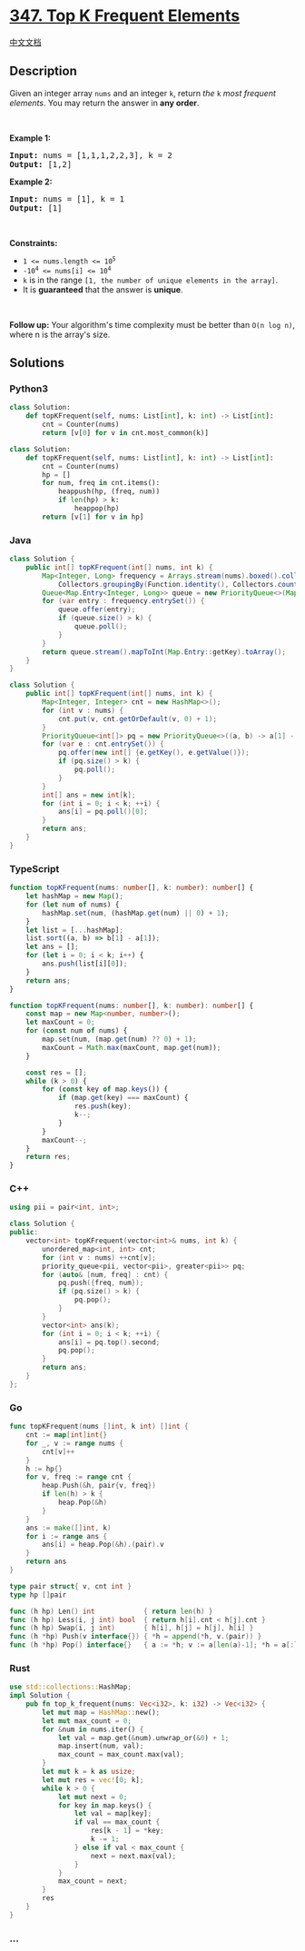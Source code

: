 # [347. Top K Frequent Elements](https://leetcode.com/problems/top-k-frequent-elements)

[中文文档](/solution/0300-0399/0347.Top%20K%20Frequent%20Elements/README.md)

## Description

<p>Given an integer array <code>nums</code> and an integer <code>k</code>, return <em>the</em> <code>k</code> <em>most frequent elements</em>. You may return the answer in <strong>any order</strong>.</p>

<p>&nbsp;</p>
<p><strong class="example">Example 1:</strong></p>
<pre><strong>Input:</strong> nums = [1,1,1,2,2,3], k = 2
<strong>Output:</strong> [1,2]
</pre><p><strong class="example">Example 2:</strong></p>
<pre><strong>Input:</strong> nums = [1], k = 1
<strong>Output:</strong> [1]
</pre>
<p>&nbsp;</p>
<p><strong>Constraints:</strong></p>

<ul>
	<li><code>1 &lt;= nums.length &lt;= 10<sup>5</sup></code></li>
	<li><code>-10<sup>4</sup> &lt;= nums[i] &lt;= 10<sup>4</sup></code></li>
	<li><code>k</code> is in the range <code>[1, the number of unique elements in the array]</code>.</li>
	<li>It is <strong>guaranteed</strong> that the answer is <strong>unique</strong>.</li>
</ul>

<p>&nbsp;</p>
<p><strong>Follow up:</strong> Your algorithm&#39;s time complexity must be better than <code>O(n log n)</code>, where n is the array&#39;s size.</p>

## Solutions

<!-- tabs:start -->

### **Python3**

```python
class Solution:
    def topKFrequent(self, nums: List[int], k: int) -> List[int]:
        cnt = Counter(nums)
        return [v[0] for v in cnt.most_common(k)]
```

```python
class Solution:
    def topKFrequent(self, nums: List[int], k: int) -> List[int]:
        cnt = Counter(nums)
        hp = []
        for num, freq in cnt.items():
            heappush(hp, (freq, num))
            if len(hp) > k:
                heappop(hp)
        return [v[1] for v in hp]
```

### **Java**

```java
class Solution {
    public int[] topKFrequent(int[] nums, int k) {
        Map<Integer, Long> frequency = Arrays.stream(nums).boxed().collect(
            Collectors.groupingBy(Function.identity(), Collectors.counting()));
        Queue<Map.Entry<Integer, Long>> queue = new PriorityQueue<>(Map.Entry.comparingByValue());
        for (var entry : frequency.entrySet()) {
            queue.offer(entry);
            if (queue.size() > k) {
                queue.poll();
            }
        }
        return queue.stream().mapToInt(Map.Entry::getKey).toArray();
    }
}
```

```java
class Solution {
    public int[] topKFrequent(int[] nums, int k) {
        Map<Integer, Integer> cnt = new HashMap<>();
        for (int v : nums) {
            cnt.put(v, cnt.getOrDefault(v, 0) + 1);
        }
        PriorityQueue<int[]> pq = new PriorityQueue<>((a, b) -> a[1] - b[1]);
        for (var e : cnt.entrySet()) {
            pq.offer(new int[] {e.getKey(), e.getValue()});
            if (pq.size() > k) {
                pq.poll();
            }
        }
        int[] ans = new int[k];
        for (int i = 0; i < k; ++i) {
            ans[i] = pq.poll()[0];
        }
        return ans;
    }
}
```

### **TypeScript**

```ts
function topKFrequent(nums: number[], k: number): number[] {
    let hashMap = new Map();
    for (let num of nums) {
        hashMap.set(num, (hashMap.get(num) || 0) + 1);
    }
    let list = [...hashMap];
    list.sort((a, b) => b[1] - a[1]);
    let ans = [];
    for (let i = 0; i < k; i++) {
        ans.push(list[i][0]);
    }
    return ans;
}
```

```ts
function topKFrequent(nums: number[], k: number): number[] {
    const map = new Map<number, number>();
    let maxCount = 0;
    for (const num of nums) {
        map.set(num, (map.get(num) ?? 0) + 1);
        maxCount = Math.max(maxCount, map.get(num));
    }

    const res = [];
    while (k > 0) {
        for (const key of map.keys()) {
            if (map.get(key) === maxCount) {
                res.push(key);
                k--;
            }
        }
        maxCount--;
    }
    return res;
}
```

### **C++**

```cpp
using pii = pair<int, int>;

class Solution {
public:
    vector<int> topKFrequent(vector<int>& nums, int k) {
        unordered_map<int, int> cnt;
        for (int v : nums) ++cnt[v];
        priority_queue<pii, vector<pii>, greater<pii>> pq;
        for (auto& [num, freq] : cnt) {
            pq.push({freq, num});
            if (pq.size() > k) {
                pq.pop();
            }
        }
        vector<int> ans(k);
        for (int i = 0; i < k; ++i) {
            ans[i] = pq.top().second;
            pq.pop();
        }
        return ans;
    }
};
```

### **Go**

```go
func topKFrequent(nums []int, k int) []int {
	cnt := map[int]int{}
	for _, v := range nums {
		cnt[v]++
	}
	h := hp{}
	for v, freq := range cnt {
		heap.Push(&h, pair{v, freq})
		if len(h) > k {
			heap.Pop(&h)
		}
	}
	ans := make([]int, k)
	for i := range ans {
		ans[i] = heap.Pop(&h).(pair).v
	}
	return ans
}

type pair struct{ v, cnt int }
type hp []pair

func (h hp) Len() int            { return len(h) }
func (h hp) Less(i, j int) bool  { return h[i].cnt < h[j].cnt }
func (h hp) Swap(i, j int)       { h[i], h[j] = h[j], h[i] }
func (h *hp) Push(v interface{}) { *h = append(*h, v.(pair)) }
func (h *hp) Pop() interface{}   { a := *h; v := a[len(a)-1]; *h = a[:len(a)-1]; return v }
```

### **Rust**

```rust
use std::collections::HashMap;
impl Solution {
    pub fn top_k_frequent(nums: Vec<i32>, k: i32) -> Vec<i32> {
        let mut map = HashMap::new();
        let mut max_count = 0;
        for &num in nums.iter() {
            let val = map.get(&num).unwrap_or(&0) + 1;
            map.insert(num, val);
            max_count = max_count.max(val);
        }
        let mut k = k as usize;
        let mut res = vec![0; k];
        while k > 0 {
            let mut next = 0;
            for key in map.keys() {
                let val = map[key];
                if val == max_count {
                    res[k - 1] = *key;
                    k -= 1;
                } else if val < max_count {
                    next = next.max(val);
                }
            }
            max_count = next;
        }
        res
    }
}
```

### **...**

```

```

<!-- tabs:end -->
